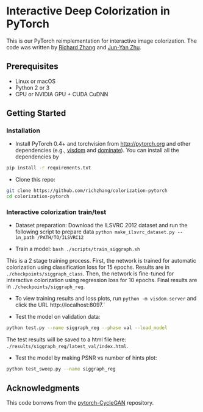 <br><br><br>

# Interactive Deep Colorization in PyTorch

This is our PyTorch reimplementation for interactive image colorization. The code was written by [Richard Zhang](https://github.com/richzhang) and [Jun-Yan Zhu](https://github.com/junyanz).

## Prerequisites
- Linux or macOS
- Python 2 or 3
- CPU or NVIDIA GPU + CUDA CuDNN

## Getting Started
### Installation
- Install PyTorch 0.4+ and torchvision from http://pytorch.org and other dependencies (e.g., [visdom](https://github.com/facebookresearch/visdom) and [dominate](https://github.com/Knio/dominate)). You can install all the dependencies by
```bash
pip install -r requirements.txt
```
- Clone this repo:
```bash
git clone https://github.com/richzhang/colorization-pytorch
cd colorization-pytorch
```

### Interactive colorization train/test
- Dataset preparation: Download the ILSVRC 2012 dataset and run the following script to prepare data
```python make_ilsvrc_dataset.py --in_path /PATH/TO/ILSVRC12```

- Train a model:
```bash ./scripts/train_siggraph.sh```

This is a 2 stage training process. First, the network is trained for automatic colorization using classification loss for 15 epochs. Results are in `./checkpoints/siggraph_class`. Then, the network is fine-tuned for interactive colorization using regression loss for 10 epochs. Final results are in `./checkpoints/siggraph_reg`.

- To view training results and loss plots, run `python -m visdom.server` and click the URL http://localhost:8097.`

- Test the model on validation data:
```bash
python test.py --name siggraph_reg --phase val --load_model
```
The test results will be saved to a html file here: `./results/siggraph_reg/latest_val/index.html`.

- Test the model by making PSNR vs number of hints plot:
```bash
python test_sweep.py --name siggraph_reg 
```

## Acknowledgments
This code borrows from the [pytorch-CycleGAN](https://github.com/junyanz/pytorch-CycleGAN-and-pix2pix) repository.
